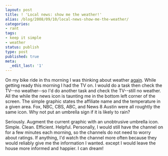```yaml
---
layout: post
title: ! 'Local news: show me the weather!'
alias: /blog/2008/09/10/local-news-show-me-the-weather/
categories:
- rant
tags:
- keep it simple
- weather
status: publish
type: post
published: true
meta:
  _edit_last: '1'
---
```

On my bike ride in ths morning I was thinking about weather <a title="Seth Holloway Aug 09, 2008 Post" href="http://sethholloway.com/blog/?p=102" target="_blank">again</a>. While getting ready this morning I had the TV on. I would do a task then check the TV--no weather--so I'd do another task and check the TV--still no weather. All the while the news icon is taunting me in the bottom left corner of the screen. The simple graphic states the affiliate name and the temperature in a given area. Fox, NBC, CBS, ABC, and News 8 Austin were all roughtly the same icon. Why not put an umbrella sign if it is likely to rain?

Seriously. Augment the current graphic with an unobtrusive umbrella icon. Simple. Clean. Efficient. Helpful. Personally, I would still have the channel on for a few minutes each morning, so the channels do not need to worry about ratings. If anything, I'd watch the channel more often because they would reliably give me the information I wanted. except I would leave the house more informed and happier. I can dream!
